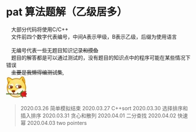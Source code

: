 pat 算法题解（乙级居多）
===
&emsp;大部分代码将使用C/C++<br>
&emsp;文件前四个数字代表编号，中间A表示甲级，B表示乙级，后缀为使用语言<br><br>
&emsp;无编号代表一些无题目知识记录~~和摸鱼~~<br>
&emsp;题目的解答都是可以通过测试的，没有题目的知识点中的程序可能在某些情况下错误<br>
&emsp;~~主要是我懒得编测试集~~,<br>
<img src="./picture.jpg"/>

>2020.03.26 简单模拟结束
>2020.03.27 C++sort
>2020.03.30 选择排序和插入排序
>2020.03.31 贪心和散列
>2020.04.01 二分查找
>2020.04.02 快速幂
>2020.04.03 two pointers
